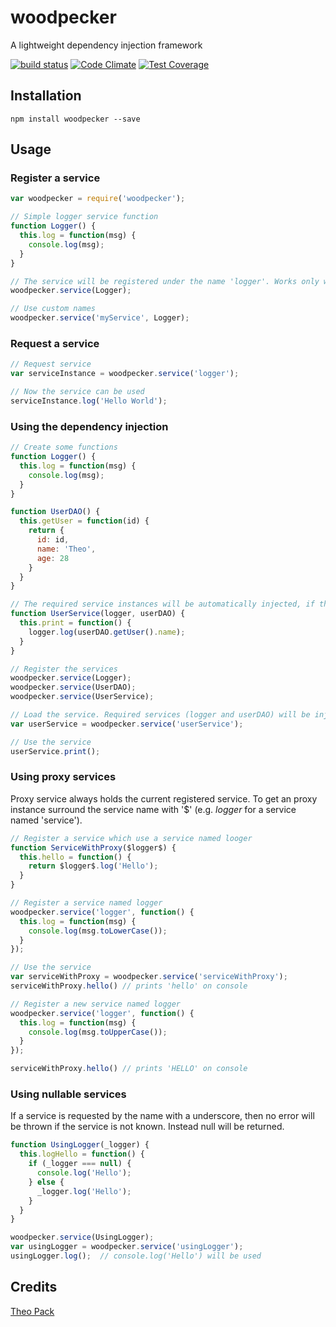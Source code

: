 # woodpecker

A lightweight dependency injection framework

[![build status](https://secure.travis-ci.org/FuriKuri/woodpecker.png)](http://travis-ci.org/FuriKuri/woodpecker)
[![Code Climate](https://codeclimate.com/github/FuriKuri/woodpecker/badges/gpa.svg)](https://codeclimate.com/github/FuriKuri/woodpecker)
[![Test Coverage](https://codeclimate.com/github/FuriKuri/woodpecker/badges/coverage.svg)](https://codeclimate.com/github/FuriKuri/woodpecker)
## Installation

```
npm install woodpecker --save
```

## Usage
### Register a service
```javascript
var woodpecker = require('woodpecker');

// Simple logger service function
function Logger() {
  this.log = function(msg) {
    console.log(msg);
  }
}

// The service will be registered under the name 'logger'. Works only with named function
woodpecker.service(Logger);

// Use custom names
woodpecker.service('myService', Logger);
```

### Request a service
```javascript
// Request service
var serviceInstance = woodpecker.service('logger');

// Now the service can be used
serviceInstance.log('Hello World');
```

### Using the dependency injection
```javascript
// Create some functions
function Logger() {
  this.log = function(msg) {
    console.log(msg);
  }
}

function UserDAO() {
  this.getUser = function(id) {
    return {
      id: id,
      name: 'Theo',
      age: 28
    }
  }
}

// The required service instances will be automatically injected, if the parameter names match the registered services
function UserService(logger, userDAO) {
  this.print = function() {
    logger.log(userDAO.getUser().name);
  }
}

// Register the services
woodpecker.service(Logger);
woodpecker.service(UserDAO);
woodpecker.service(UserService);

// Load the service. Required services (logger and userDAO) will be injected
var userService = woodpecker.service('userService');

// Use the service
userService.print();
```

### Using proxy services
Proxy service always holds the current registered service. To get an proxy instance surround the service name with '$' (e.g. $logger$ for a service named 'service').
```javascript
// Register a service which use a service named looger
function ServiceWithProxy($logger$) {
  this.hello = function() {
    return $logger$.log('Hello');
  }
}

// Register a service named logger
woodpecker.service('logger', function() {
  this.log = function(msg) {
    console.log(msg.toLowerCase());
  }
});

// Use the service
var serviceWithProxy = woodpecker.service('serviceWithProxy');
serviceWithProxy.hello() // prints 'hello' on console

// Register a new service named logger
woodpecker.service('logger', function() {
  this.log = function(msg) {
    console.log(msg.toUpperCase());
  }
});

serviceWithProxy.hello() // prints 'HELLO' on console

```

### Using nullable services
If a service is requested by the name with a underscore, then no error will be thrown if the service is not known. Instead null will be returned.
```javascript
function UsingLogger(_logger) {
  this.logHello = function() {
    if (_logger === null) {
      console.log('Hello');
    } else {
      _logger.log('Hello');
    }
  }
}

woodpecker.service(UsingLogger);
var usingLogger = woodpecker.service('usingLogger');
usingLogger.log();  // console.log('Hello') will be used
```

## Credits
[Theo Pack](https://github.com/FuriKuri/)
